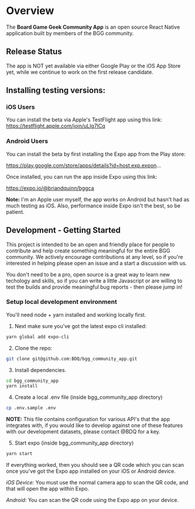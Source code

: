 # Overview

The **Board Game Geek Community App** is an open source React Native application built by members of the BGG community.

## Release Status

The app is NOT yet available via either Google Play or the iOS App Store yet, while we continue to work on the first release candidate.

## Installing testing versions:

### iOS Users

You can install the beta via Apple's TestFlight app using this link: https://testflight.apple.com/join/uLlg7ICq

### Android Users

You can install the beta by first installing the Expo app from the Play store:

https://play.google.com/store/apps/details?id=host.exp.expon...

Once installed, you can run the app inside Expo using this link:

https://expo.io/@briandquinn/bggca

**Note:** I'm an Apple user myself, the app works on Android but hasn't had as much testing as iOS. Also, performance inside Expo isn't the best, so be patient.

## Development - Getting Started

This project is intended to be an open and friendly place for people to contribute and help create something meaningful for the entire BGG community. We actively encourage contributions at any level, so if you're interested in helping please open an issue and a start a discussion with us.

You don't need to be a pro, open source is a great way to learn new techology and skills, so if you can write a little Javascript or are willing to test the builds and provide meaningful bug reports - then please jump in!

### Setup local development environment

You'll need node + yarn installed and working locally first.

1. Next make sure you've got the latest expo cli installed:

```bash
yarn global add expo-cli
```

2. Clone the repo:

```bash
git clone git@github.com:BDQ/bgg_community_app.git
```

3. Install dependencies.

```bash
cd bgg_community_app
yarn install
```

4. Create a local .env file (inside bgg_community_app directory)

```bash
cp .env.sample .env
```

**NOTE:** This file contains configuration for various API's that the app integrates with, if you would like to develop against one of these features with our development datasets, please contact @BDQ for a key.

5. Start expo (inside bgg_community_app directory)

```bash
yarn start
```

If everything worked, then you should see a QR code which you can scan once you've got the Expo app installed on your iOS or Android device.

_iOS Device:_ You must use the normal camera app to scan the QR code, and that will open the app within Expo.

_Android_: You can scan the QR code using the Expo app on your device.
